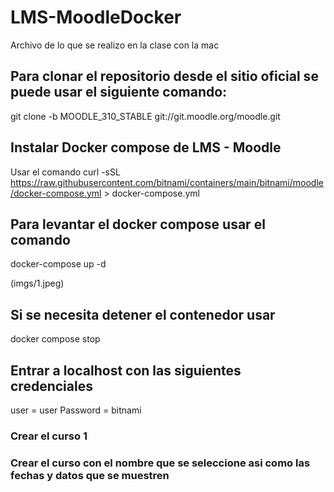 # LMS-MoodleDocker
Archivo de lo que se realizo en la clase con la mac

## Para clonar el repositorio desde el sitio oficial se puede usar el siguiente comando:
git clone -b MOODLE_310_STABLE git://git.moodle.org/moodle.git

## Instalar Docker compose de LMS - Moodle
Usar el comando
curl -sSL https://raw.githubusercontent.com/bitnami/containers/main/bitnami/moodle/docker-compose.yml > docker-compose.yml

## Para levantar el docker compose usar el comando
docker-compose up -d

(imgs/1.jpeg)

## Si se necesita detener el contenedor usar
docker compose stop

## Entrar a localhost con las siguientes credenciales
user = user 
Password = bitnami

### Crear el curso 1
### Crear el curso con el nombre que se seleccione asi como las fechas y datos que se muestren
